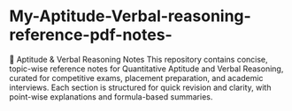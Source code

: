 # My-Aptitude-Verbal-reasoning-reference-pdf-notes-
📘 Aptitude &amp; Verbal Reasoning Notes  This repository contains concise, topic-wise reference notes for Quantitative Aptitude and Verbal Reasoning, curated for competitive exams, placement preparation, and academic interviews. Each section is structured for quick revision and clarity, with point-wise explanations and formula-based summaries.

